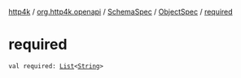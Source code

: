 [http4k](../../../index.md) / [org.http4k.openapi](../../index.md) / [SchemaSpec](../index.md) / [ObjectSpec](index.md) / [required](./required.md)

# required

`val required: `[`List`](https://kotlinlang.org/api/latest/jvm/stdlib/kotlin.collections/-list/index.html)`<`[`String`](https://kotlinlang.org/api/latest/jvm/stdlib/kotlin/-string/index.html)`>`